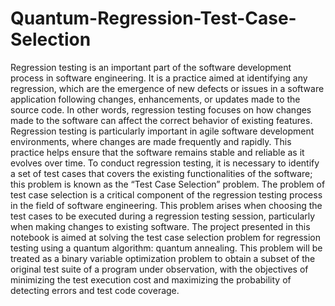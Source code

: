 # Quantum-Regression-Test-Case-Selection
Regression testing is an important part of the software development process in software engineering. It is a practice aimed at identifying any regression, which are the emergence of new defects or issues in a software application following changes, enhancements, or updates made to the source code. In other words, regression testing focuses on how changes made to the software can affect the correct behavior of existing features. Regression testing is particularly important in agile software development environments, where changes are made frequently and rapidly. This practice helps ensure that the software remains stable and reliable as it evolves over time. To conduct regression testing, it is necessary to identify a set of test cases that covers the existing functionalities of the software; this problem is known as the “Test Case Selection” problem. The problem of test case selection is a critical component of the regression testing process in the field of software engineering. This problem arises when choosing the test cases to be executed during a regression testing session, particularly when making changes to existing software. The project presented in this notebook is aimed at solving the test case selection problem for regression testing using a quantum algorithm: quantum annealing. This problem will be treated as a binary variable optimization problem to obtain a subset of the original test suite of a program under observation, with the objectives of minimizing the test execution cost and maximizing the probability of detecting errors and test code coverage.
